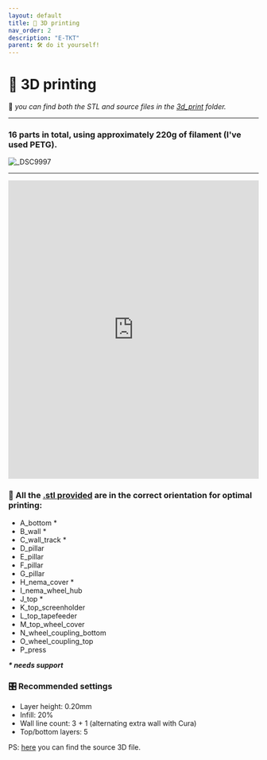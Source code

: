 ```yaml
---
layout: default
title: 🧵 3D printing
nav_order: 2
description: "E-TKT"
parent: 🛠️ do it yourself!
---
```


# 🧵 **3D printing**
💬 *you can find both the STL and source files in the [3d_print](https://github.com/andreisperid/E-TKT/tree/main/_3dprint) folder.*

----

### 16 parts in total, using approximately 220g of filament (I've used PETG).

![_DSC9997](https://user-images.githubusercontent.com/15098003/196298742-6d85e73e-dd56-448f-a0a8-05b23ec15f89.jpg)

----

<div class="sketchfab-embed-wrapper"> 
 <iframe title="E-TKT: 3D printing" width="100%" height="600px" frameborder="0" allowfullscreen mozallowfullscreen="true" webkitallowfullscreen="true" allow="autoplay; fullscreen; xr-spatial-tracking" xr-spatial-tracking execution-while-out-of-viewport execution-while-not-rendered web-share src="https://sketchfab.com/models/af2f40abf97d477f9c3f3be6128178a7/embed?autostart=1"> </iframe> 
</div>

### 📐 All the [.stl provided](https://github.com/andreisperid/E-TKT/tree/main/_3dprint/stl) are in the correct orientation for optimal printing:

- A_bottom \*
- B_wall \*
- C_wall_track \*
- D_pillar
- E_pillar
- F_pillar
- G_pillar
- H_nema_cover \*
- I_nema_wheel_hub
- J_top \*
- K_top_screenholder
- L_top_tapefeeder
- M_top_wheel_cover
- N_wheel_coupling_bottom
- O_wheel_coupling_top
- P_press
 
***\* needs support***
 

### 🎛️ Recommended settings
- Layer height: 0.20mm
- Infill: 20%
- Wall line count: 3 + 1 (alternating extra wall with Cura)
- Top/bottom layers: 5

PS: [here](https://github.com/andreisperid/E-TKT/tree/main/_3dprint/source) you can find the source 3D file.

